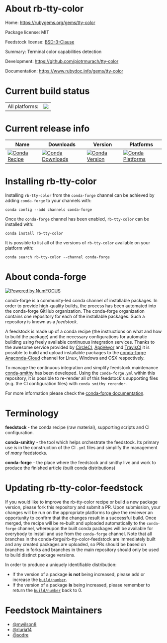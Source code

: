 About rb-tty-color
==================

Home: https://rubygems.org/gems/tty-color

Package license: MIT

Feedstock license: [BSD-3-Clause](https://github.com/conda-forge/rb-tty-color-feedstock/blob/master/LICENSE.txt)

Summary: Terminal color capabilities detection

Development: https://github.com/piotrmurach/tty-color

Documentation: https://www.rubydoc.info/gems/tty-color

Current build status
====================


<table><tr><td>All platforms:</td>
    <td>
      <a href="https://dev.azure.com/conda-forge/feedstock-builds/_build/latest?definitionId=7834&branchName=master">
        <img src="https://dev.azure.com/conda-forge/feedstock-builds/_apis/build/status/rb-tty-color-feedstock?branchName=master">
      </a>
    </td>
  </tr>
</table>

Current release info
====================

| Name | Downloads | Version | Platforms |
| --- | --- | --- | --- |
| [![Conda Recipe](https://img.shields.io/badge/recipe-rb--tty--color-green.svg)](https://anaconda.org/conda-forge/rb-tty-color) | [![Conda Downloads](https://img.shields.io/conda/dn/conda-forge/rb-tty-color.svg)](https://anaconda.org/conda-forge/rb-tty-color) | [![Conda Version](https://img.shields.io/conda/vn/conda-forge/rb-tty-color.svg)](https://anaconda.org/conda-forge/rb-tty-color) | [![Conda Platforms](https://img.shields.io/conda/pn/conda-forge/rb-tty-color.svg)](https://anaconda.org/conda-forge/rb-tty-color) |

Installing rb-tty-color
=======================

Installing `rb-tty-color` from the `conda-forge` channel can be achieved by adding `conda-forge` to your channels with:

```
conda config --add channels conda-forge
```

Once the `conda-forge` channel has been enabled, `rb-tty-color` can be installed with:

```
conda install rb-tty-color
```

It is possible to list all of the versions of `rb-tty-color` available on your platform with:

```
conda search rb-tty-color --channel conda-forge
```


About conda-forge
=================

[![Powered by NumFOCUS](https://img.shields.io/badge/powered%20by-NumFOCUS-orange.svg?style=flat&colorA=E1523D&colorB=007D8A)](http://numfocus.org)

conda-forge is a community-led conda channel of installable packages.
In order to provide high-quality builds, the process has been automated into the
conda-forge GitHub organization. The conda-forge organization contains one repository
for each of the installable packages. Such a repository is known as a *feedstock*.

A feedstock is made up of a conda recipe (the instructions on what and how to build
the package) and the necessary configurations for automatic building using freely
available continuous integration services. Thanks to the awesome service provided by
[CircleCI](https://circleci.com/), [AppVeyor](https://www.appveyor.com/)
and [TravisCI](https://travis-ci.com/) it is possible to build and upload installable
packages to the [conda-forge](https://anaconda.org/conda-forge)
[Anaconda-Cloud](https://anaconda.org/) channel for Linux, Windows and OSX respectively.

To manage the continuous integration and simplify feedstock maintenance
[conda-smithy](https://github.com/conda-forge/conda-smithy) has been developed.
Using the ``conda-forge.yml`` within this repository, it is possible to re-render all of
this feedstock's supporting files (e.g. the CI configuration files) with ``conda smithy rerender``.

For more information please check the [conda-forge documentation](https://conda-forge.org/docs/).

Terminology
===========

**feedstock** - the conda recipe (raw material), supporting scripts and CI configuration.

**conda-smithy** - the tool which helps orchestrate the feedstock.
                   Its primary use is in the construction of the CI ``.yml`` files
                   and simplify the management of *many* feedstocks.

**conda-forge** - the place where the feedstock and smithy live and work to
                  produce the finished article (built conda distributions)


Updating rb-tty-color-feedstock
===============================

If you would like to improve the rb-tty-color recipe or build a new
package version, please fork this repository and submit a PR. Upon submission,
your changes will be run on the appropriate platforms to give the reviewer an
opportunity to confirm that the changes result in a successful build. Once
merged, the recipe will be re-built and uploaded automatically to the
`conda-forge` channel, whereupon the built conda packages will be available for
everybody to install and use from the `conda-forge` channel.
Note that all branches in the conda-forge/rb-tty-color-feedstock are
immediately built and any created packages are uploaded, so PRs should be based
on branches in forks and branches in the main repository should only be used to
build distinct package versions.

In order to produce a uniquely identifiable distribution:
 * If the version of a package **is not** being increased, please add or increase
   the [``build/number``](https://conda.io/docs/user-guide/tasks/build-packages/define-metadata.html#build-number-and-string).
 * If the version of a package **is** being increased, please remember to return
   the [``build/number``](https://conda.io/docs/user-guide/tasks/build-packages/define-metadata.html#build-number-and-string)
   back to 0.

Feedstock Maintainers
=====================

* [@mwilson8](https://github.com/mwilson8/)
* [@rluria14](https://github.com/rluria14/)
* [@sodre](https://github.com/sodre/)


